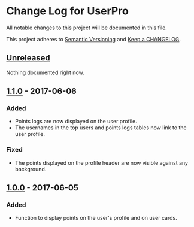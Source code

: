 # Change Log for UserPro

All notable changes to this project will be documented in this file.

This project adheres to [Semantic Versioning](http://semver.org/) and [Keep a CHANGELOG](http://keepachangelog.com/).

## [Unreleased]

Nothing documented right now.

## [1.1.0] - 2017-06-06

### Added

- Points logs are now displayed on the user profile.
- The usernames in the top users and points logs tables now link to the user profile.

### Fixed

- The points displayed on the profile header are now visible against any background.

## [1.0.0] - 2017-06-05

### Added

- Function to display points on the user's profile and on user cards.

[unreleased]: https://github.com/WordPoints/userpro/compare/master...HEAD
[1.1.0]: https://github.com/WordPoints/userpro/compare/1.0.0...1.1.0
[1.0.0]: https://github.com/WordPoints/userpro/compare/...1.0.0
